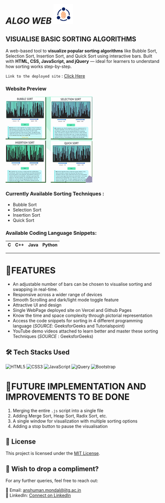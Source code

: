 # _*ALGO WEB*_ ![App Icon](images/icon-small.png)

## VISUALISE BASIC SORTING ALGORITHMS
A web-based tool to **visualize popular sorting algorithms** like Bubble Sort, Selection Sort, Insertion Sort, and Quick Sort using interactive bars. Built with **HTML, CSS, JavaScript, and jQuery** — ideal for learners to understand how sorting works step-by-step.

`Link to the deployed site` : [Click Here](https://sortingalgoweb.vercel.app/)

### Website Preview

![App Preview Gif](images/Algorithm_App.gif)

### Currently Available Sorting Techniques :

- Bubble Sort
- Selection Sort
- Insertion Sort
- Quick Sort

### Available Coding Language Snippets:

| C   | C++ | Java | Python |
| --- | --- | ---- | ------ |

---

# 👀FEATURES

- An adjustable number of bars can be chosen to visualise sorting and swapping in real-time.
- Responsive across a wider range of devices
- Smooth Scrolling and dark/light mode toggle feature
- Attractive UI and design
- Single WebPage deployed site on Vercel and Github Pages
- Know the time and space complexity through pictorial representation
- Access the code snippets for sorting in 4 different programming language (_*SOURCE*_: GeeksforGeeks and Tutorialspoint)
- YouTube demo videos attached to learn better and master these sorting Techniques (_*SOURCE*_ : GeeksforGeeks)

<!-- 
# ISSUE

- Speed Slider not working in Bubble, Insertion and Selection Sort
- Visualization don't stop once started
- Requires _AUTOMATIC REFRESH_ after Quick Sort -->
## 🛠️ Tech Stacks Used

![HTML5](https://img.shields.io/badge/HTML5-E34F26?style=for-the-badge&logo=html5&logoColor=white)
![CSS3](https://img.shields.io/badge/CSS3-1572B6?style=for-the-badge&logo=css3&logoColor=white)
![JavaScript](https://img.shields.io/badge/JavaScript-F7DF1E?style=for-the-badge&logo=javascript&logoColor=black)
![jQuery](https://img.shields.io/badge/jQuery-0769AD?style=for-the-badge&logo=jquery&logoColor=white)
![Bootstrap](https://img.shields.io/badge/Bootstrap-563D7C?style=for-the-badge&logo=bootstrap&logoColor=white)

<!--
# PROJECT INFERENCE

1. Learned the important functions of `JQuery` and it's implementation to make the Website more functional and dynamic
2. Learned how to use the classes of `Bootstrap` to make the code responsive. The concept and the use of grid system became more crystal clear
3. The most important part is that, the use of delay function e.g setTimeout() helped me a lot to render the vizualization
4. I rely on HTML Structure `div` and Jquery for the animations and it worked well without `CANVAS`
5. Learned how to scrape the content inside the HTML Structure using Jquery inorder to get copied in the clipboard -->

# 🚀FUTURE IMPLEMENTATION AND IMPROVEMENTS TO BE DONE

1. Merging the entire `.js` script into a single file
2. Adding Merge Sort, Heap Sort, Radix Sort, etc.
3. A single window for visualization with multiple sorting options
4. Adding a stop  button to pause the visualisation

## 📃 License

This project is licensed under the [MIT License](LICENSE).

## 💖 Wish to drop a compliment?

For any further queries, feel free to reach out:

📧 Email: [anshuman.mondal@iitg.ac.in](mailto:anshuman.mondal@iitg.ac.in)  
🔗 LinkedIn: [Connect on LinkedIn](https://www.linkedin.com/in/anshuman-mondal-145314280)

